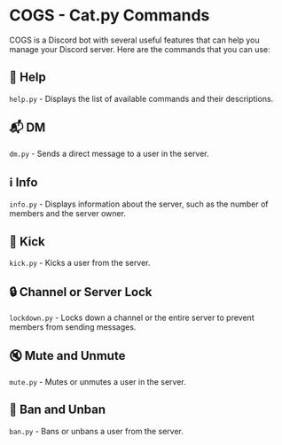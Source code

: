# COGS - Cat.py Commands

COGS is a Discord bot with several useful features that can help you manage your Discord server. Here are the commands that you can use:

## 📝 Help

`help.py` - Displays the list of available commands and their descriptions.

## 📬 DM

`dm.py` - Sends a direct message to a user in the server.

## ℹ️ Info

`info.py` - Displays information about the server, such as the number of members and the server owner.

## 👢 Kick

`kick.py` - Kicks a user from the server.

## 🔒 Channel or Server Lock

`lockdown.py` - Locks down a channel or the entire server to prevent members from sending messages.

## 🔇 Mute and Unmute

`mute.py` - Mutes or unmutes a user in the server.

## 🚪 Ban and Unban

`ban.py` - Bans or unbans a user from the server.

